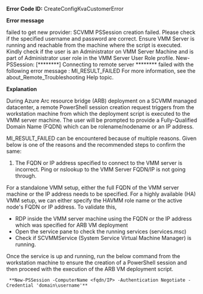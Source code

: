**Error Code ID:** CreateConfigKvaCustomerError

**Error message**
  
  failed to get new provider:  SCVMM PSSession creation failed. Please check if the specified username and password are correct. Ensure VMM Server is running and reachable from the machine where the script is executed. Kindly check if the user is an Administrator on VMM Server Machine and is part of Administrator user role in the VMM Server User Role profile.
  New-PSSession: [********] Connecting to remote server ******** failed with the following error message : MI_RESULT_FAILED For more information, see the about_Remote_Troubleshooting Help topic.

**Explanation**

During Azure Arc resource bridge (ARB) deployment on a SCVMM managed datacenter, a remote PowerShell session creation request triggers from the workstation machine from which the deployment script is executed to the VMM server machine. The user will be prompted to provide a Fully-Qualified Domain Name (FQDN) which can be rolename/nodename or an IP address.

MI_RESULT_FAILED can be encountered because of multiple reasons. Given below is one of the reasons and the recommended steps to confirm the same:

1) The FQDN or IP address specified to connect to the VMM server is incorrect. Ping or nslookup to the VMM Server FQDN/IP is not going through.

For a standalone VMM setup, either the full FQDN of the VMM server machine or the IP address needs to be specified. For a highly available (HA) VMM setup, we can either specify the HAVMM role name or the active node's FQDN or IP address. To validate this,

- RDP inside the VMM server machine using the FQDN or the IP address which was specified for ARB VM deployment
- Open the service pane to check the running services (services.msc)
- Check if SCVMMService (System Service Virtual Machine Manager) is running.

Once the service is up and running, run the below command from the workstation machine to ensure the creation of a PowerShell session and then proceed with the execution of the ARB VM deployment script.

     **New-PSSession -ComputerName <fqdn/IP> -Authentication Negotiate -Credential 'domain\username'** 

